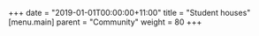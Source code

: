 +++
date = "2019-01-01T00:00:00+11:00"
title = "Student houses"
[menu.main]
  parent = "Community"
  weight = 80
+++
